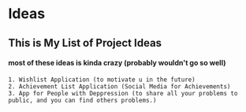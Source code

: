 # Ideas

## This is My List of Project Ideas
#### most of these ideas is kinda crazy (probably wouldn't go so well)

```
1. Wishlist Application (to motivate u in the future)
2. Achievement List Application (Social Media for Achievements)
3. App for People with Deppression (to share all your problems to public, and you can find others problems.)
```

